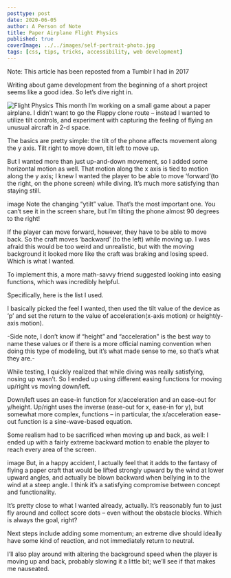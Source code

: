 ```yaml
---
posttype: post
date: 2020-06-05
author: A Person of Note
title: Paper Airplane Flight Physics
published: true
coverImage: ../../images/self-portrait-photo.jpg
tags: [css, tips, tricks, accessibility, web development]
---
```



Note: This article has been reposted from a Tumblr I had in 2017

Writing about game development from the beginning of a short project seems like a good idea. So let’s dive right in.

![Flight Physics](../../images/post-images/flight-physics-1.gif)
This month I’m working on a small game about a paper airplane. I didn’t want to go the Flappy clone route – instead I wanted to utilize tilt controls, and experiment with capturing the feeling of flying an unusual aircraft in 2-d space.

The basics are pretty simple: the tilt of the phone affects movement along the y axis. Tilt right to move down, tilt left to move up. 

But I wanted more than just up-and-down movement, so I added some horizontal motion as well. That motion along the x axis is tied to motion along the y axis; I knew I wanted the player to be able to move ‘forward’(to the right, on the phone screen) while diving. It’s much more satisfying than staying still.

image
Note the changing “ytilt” value. That’s the most important one. You can’t see it in the screen share, but I’m tilting the phone almost 90 degrees to the right!

If the player can move forward, however, they have to be able to move back. So the craft moves ‘backward’ (to the left) while moving up. I was afraid this would be too weird and unrealistic, but with the moving background it looked more like the craft was braking and losing speed. Which is what I wanted.

To implement this, a more math-savvy friend suggested looking into easing functions, which was incredibly helpful. 

Specifically, here is the list I used.

I basically picked the feel I wanted, then used the tilt value of the device as ‘p’ and set the return to the value of acceleration(x-axis motion) or height(y-axis motion).

-Side note, I don’t know if “height” and “acceleration” is the best way to name these values or if there is a more official naming convention when doing this type of modeling, but it’s what made sense to me, so that’s what they are.-

While testing, I quickly realized that while diving was really satisfying, nosing up wasn’t. So I ended up using different easing functions for moving up/right vs moving down/left.

Down/left uses an ease-in function for x/acceleration and an ease-out for y/height. Up/right uses the inverse (ease-out for x, ease-in for y), but somewhat more complex, functions – in particular, the x/acceleration ease-out function is a sine-wave-based equation.

Some realism had to be sacrificed when moving up and back, as well: I ended up with a fairly extreme backward motion to enable the player to reach every area of the screen.

image
But, in a happy accident, I actually feel that it adds to the fantasy of flying a paper craft that would be lifted strongly upward by the wind at lower upward angles, and actually be blown backward when bellying in to the wind at a steep angle. I think it’s a satisfying compromise between concept and functionality.

It’s pretty close to what I wanted already, actually. It’s reasonably fun to just fly around and collect score dots – even without the obstacle blocks. Which is always the goal, right?

Next steps include adding some momentum; an extreme dive should ideally have some kind of reaction, and not immediately return to neutral.

I’ll also play around with altering the background speed when the player is moving up and back, probably slowing it a little bit; we’ll see if that makes me nauseated.

 

